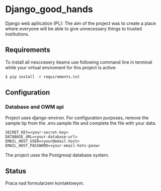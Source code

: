 # Django_good_hands

Django web apllication (PL):
The aim of the project was to create a place where everyone will be able to give unnecessary things to trusted 
institutions.

## Requirements

To install all nesccesery iteams use following command line in terminal
while your virtual enviroment for this project is active:
```python
$ pip install -r requirements.txt
```

## Configuration 
### Database and OWM api
Project uses django-environ. For configuration purposes, remove the sample tip 
from the .env.sample file and complete the file with your data.
```
SECRET_KEY=<your-secret-key>
DATABASE_URL=<your-database-url>
EMAIL_HOST_USER=<your@email.host>
EMAIL_HOST_PASSWORD=<your-email-hots-pasw>
```
The project uses the Postgresql database system.

## Status

Praca nad formularzem kontaktowym.

